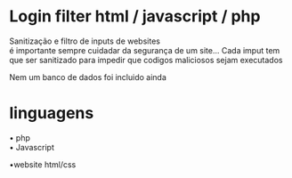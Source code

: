 # Login filter html / javascript / php

Sanitização e filtro de inputs de websites<br>
é importante sempre cuidadar da segurança de um site...
Cada imput tem que ser sanitizado para impedir que codigos maliciosos sejam executados<br>

Nem um banco de dados foi incluido ainda 
 
# linguagens
• php<br>
• Javascript

•website html/css
 
 
  
 
 
